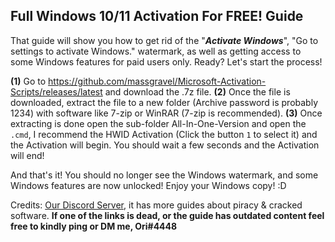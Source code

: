 ## **Full Windows 10/11 Activation For FREE! Guide**

That guide will show you how to get rid of the "***Activate Windows***", "Go to settings to activate Windows." watermark, as well as getting access to some Windows features for paid users only. Ready? Let's start the process!

**(1)** Go to <https://github.com/massgravel/Microsoft-Activation-Scripts/releases/latest> and download the .7z file.
**(2)** Once the file is downloaded, extract the file to a new folder (Archive password is probably 1234) with software like 7-zip or WinRAR (7-zip is recommended).
**(3)** Once extracting is done open the sub-folder All-In-One-Version and open the `.cmd`, I recommend the HWID Activation (Click the button `1` to select it) and the Activation will begin. You should wait a few seconds and the Activation will end!

And that's it! You should no longer see the Windows watermark, and some Windows features are now unlocked! Enjoy your Windows copy! \:D

Credits: [Our Discord Server](https://discord.gg/enMG8bXUbn), it has more guides about piracy & cracked software.
**If one of the links is dead, or the guide has outdated content feel free to kindly ping or DM me, Ori#4448**
